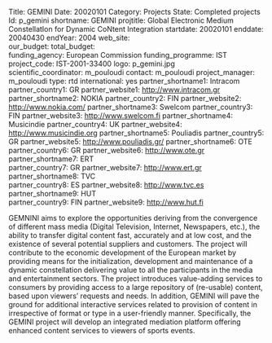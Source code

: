 Title: GEMINI
Date:  20020101
Category: Projects
State: Completed projects
Id: p_gemini
shortname: GEMINI
projtitle: Global Electronic Medium ConstellatIon for Dynamic CoNtent Integration
startdate: 20020101
enddate: 20040430
endYear: 2004
web_site:  
our_budget:
total_budget:  
funding_agency: European Commission
funding_programme: IST  
project_code: IST-2001-33400
logo: p_gemini.jpg  
scientific_coordinator: m_pouloudi
contact: m_pouloudi
project_manager: m_pouloudi
type: rtd
international: yes
partner_shortname1: Intracom
partner_country1: GR
partner_website1: http://www.intracom.gr
partner_shortname2: NOKIA
partner_country2: FIN
partner_website2: http://www.nokia.com/
partner_shortname3: Swelcom
partner_country3: FIN
partner_website3: http://www.swelcom.fi
partner_shortname4: Musicindie
partner_country4: UK
partner_website4: http://www.musicindie.org
partner_shortname5: Pouliadis
partner_country5: GR
partner_website5: http://www.pouliadis.gr/
partner_shortname6: OTE
partner_country6: GR
partner_website6: http://www.ote.gr
partner_shortname7: ERT  
partner_country7: GR
partner_website7: http://www.ert.gr
partner_shortname8: TVC   
partner_country8: ES
partner_website8: http://www.tvc.es
partner_shortname9: HUT   
partner_country9: FIN
partner_website9: http://www.hut.fi

GEMNINI aims to explore the opportunities deriving from the convergence of different mass media (Digital Television, Internet, Newspapers, etc.), the ability to transfer digital content fast, accurately and at low cost, and the existence of several potential suppliers and customers. The project will contribute to the economic development of the European market by providing means for the initialization, development and maintenance of a dynamic constellation delivering value to all the participants in the media and entertainment sectors. The project introduces value-adding services to consumers by providing access to a large repository of (re-usable) content, based upon viewers’ requests and needs. In addition, GEMINI will pave the ground for additional interactive services related to provision of content in irrespective of format or type in a user-friendly manner. Specifically, the GEMINI project will develop an integrated mediation platform offering enhanced content services to viewers of sports events.
